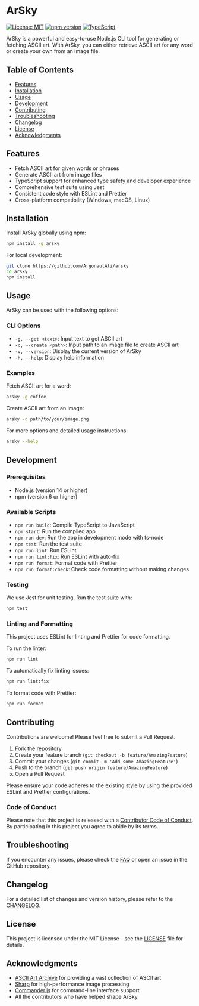 
# ArSky

[![License: MIT](https://img.shields.io/badge/License-MIT-yellow.svg)](https://opensource.org/licenses/MIT)
[![npm version](https://badge.fury.io/js/arsky.svg)](https://badge.fury.io/js/arsky)
[![TypeScript](https://img.shields.io/badge/TypeScript-4.5%2B-blue)](https://www.typescriptlang.org/)

ArSky is a powerful and easy-to-use Node.js CLI tool for generating or fetching ASCII art. With ArSky, you can either retrieve ASCII art for any word or create your own from an image file.

## Table of Contents

- [Features](#features)
- [Installation](#installation)
- [Usage](#usage)
- [Development](#development)
- [Contributing](#contributing)
- [Troubleshooting](#troubleshooting)
- [Changelog](#changelog)
- [License](#license)
- [Acknowledgments](#acknowledgments)

## Features

- Fetch ASCII art for given words or phrases
- Generate ASCII art from image files
- TypeScript support for enhanced type safety and developer experience
- Comprehensive test suite using Jest
- Consistent code style with ESLint and Prettier
- Cross-platform compatibility (Windows, macOS, Linux)

## Installation

Install ArSky globally using npm:

```sh
npm install -g arsky
```

For local development:

```sh
git clone https://github.com/ArgonautAli/arsky
cd arsky
npm install
```

## Usage

ArSky can be used with the following options:

### CLI Options

- `-g, --get <text>`: Input text to get ASCII art
- `-c, --create <path>`: Input path to an image file to create ASCII art
- `-v, --version`: Display the current version of ArSky
- `-h, --help`: Display help information

### Examples

Fetch ASCII art for a word:

```sh
arsky -g coffee
```

Create ASCII art from an image:

```sh
arsky -c path/to/your/image.png
```

For more options and detailed usage instructions:

```sh
arsky --help
```

## Development

### Prerequisites

- Node.js (version 14 or higher)
- npm (version 6 or higher)

### Available Scripts

- `npm run build`: Compile TypeScript to JavaScript
- `npm start`: Run the compiled app
- `npm run dev`: Run the app in development mode with ts-node
- `npm test`: Run the test suite
- `npm run lint`: Run ESLint
- `npm run lint:fix`: Run ESLint with auto-fix
- `npm run format`: Format code with Prettier
- `npm run format:check`: Check code formatting without making changes

### Testing

We use Jest for unit testing. Run the test suite with:

```sh
npm test
```

### Linting and Formatting

This project uses ESLint for linting and Prettier for code formatting. 

To run the linter:

```sh
npm run lint
```

To automatically fix linting issues:

```sh
npm run lint:fix
```

To format code with Prettier:

```sh
npm run format
```

## Contributing

Contributions are welcome! Please feel free to submit a Pull Request.

1. Fork the repository
2. Create your feature branch (`git checkout -b feature/AmazingFeature`)
3. Commit your changes (`git commit -m 'Add some AmazingFeature'`)
4. Push to the branch (`git push origin feature/AmazingFeature`)
5. Open a Pull Request

Please ensure your code adheres to the existing style by using the provided ESLint and Prettier configurations.

### Code of Conduct

Please note that this project is released with a [Contributor Code of Conduct](CODE_OF_CONDUCT.md). By participating in this project you agree to abide by its terms.

## Troubleshooting

If you encounter any issues, please check the [FAQ](FAQ.md) or open an issue in the GitHub repository.

## Changelog

For a detailed list of changes and version history, please refer to the [CHANGELOG](CHANGELOG.md).

## License

This project is licensed under the MIT License - see the [LICENSE](LICENSE) file for details.

## Acknowledgments

- [ASCII Art Archive](https://www.asciiart.eu/) for providing a vast collection of ASCII art
- [Sharp](https://sharp.pixelplumbing.com/) for high-performance image processing
- [Commander.js](https://github.com/tj/commander.js/) for command-line interface support
- All the contributors who have helped shape ArSky

